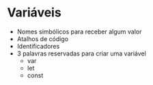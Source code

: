 # Variáveis

- Nomes simbólicos para receber algum valor
- Atalhos de código
- Identificadores
- 3 palavras reservadas para criar uma
  variável
  - var
  - let
  - const

